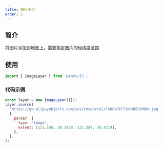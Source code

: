 ```yaml
---
title: 图片图层
order: 5
---
```


## 简介

将图片添加到地图上，需要指定图片的经纬度范围

## 使用

```javascript
import { ImageLayer } from '@antv/l7';
```

### 代码示例

```javascript
const layer = new ImageLayer({});
layer.source(
  'https://gw.alipayobjects.com/zos/rmsportal/FnHFeFklTzKDdUESRNDv.jpg',
  {
    parser: {
      type: 'image',
      extent: [121.168, 30.2828, 121.384, 30.4219],
    },
  },
);
```
